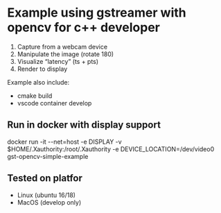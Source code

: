 # Example using gstreamer with opencv for c++ developer

1. Capture from a webcam device
2. Manipulate the image (rotate 180)
3. Visualize “latency” (ts + pts)
4. Render to display

Example also include:
- cmake build
- vscode container develop

## Run in docker with display support
docker run -it --net=host -e DISPLAY -v $HOME/.Xauthority:/root/.Xauthority -e DEVICE_LOCATION=/dev/video0 gst-opencv-simple-example

## Tested on platfor
- Linux (ubuntu 16/18)
- MacOS (develop only)